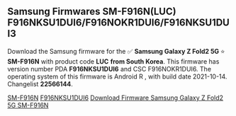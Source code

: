<h2>Samsung Firmwares SM-F916N(LUC) F916NKSU1DUI6/F916NOKR1DUI6/F916NKSU1DUI3</h2>
Download the Samsung firmware for the ✅ <strong>Samsung Galaxy Z Fold2 5G </strong> ⭐ <strong>SM-F916N</strong> with product code <strong>LUC</strong> <strong> from South Korea</strong>. This firmware has version number PDA <strong>F916NKSU1DUI6</strong> and CSC F916NOKR1DUI6. The operating system of this firmware is Android R , with build date 2021-10-14. Changelist <strong>22566144</strong>.


[SM-F916N](https://samfirm.shop/samsung/model/SM-F916N)
[F916NKSU1DUI6](https://samfirm.shop/samsung/pda/F916NKSU1DUI6)
[Download Firmware Samsung Galaxy Z Fold2 5G SM-F916N](https://samfirm.shop/samsung/firmware/465099)
